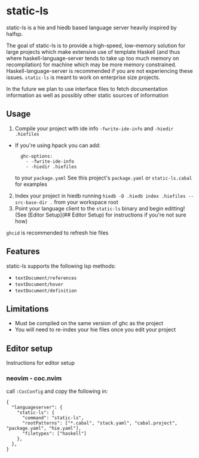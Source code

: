 # static-ls

static-ls is a hie and hiedb based language server heavily inspired by halfsp.

The goal of static-ls is to provide a high-speed, low-memory solution for large
projects which make extensive use of template Haskell (and thus where
haskell-language-server tends to take up too much memory on recompilation) for
machine which may be more memory constrained. Haskell-language-server is
recommended if you are not experiencing these issues. `static-ls` is meant to
work on enterprise size projects.

In the future we plan to use interface files to fetch documentation information
as well as possibly other static sources of information

## Usage

1. Compile your project with ide info `-fwrite-ide-info` and `-hiedir .hiefiles`
  - If you're using hpack you can add:
    ```
      ghc-options:
        - -fwrite-ide-info
        - -hiedir .hiefiles
    ```
    to  your `package.yaml`
    See this project's `package.yaml` or `static-ls.cabal` for examples
2. Index your project in hiedb running `hiedb -D .hiedb index .hiefiles --src-base-dir .`
    from your workspace root
4. Point your language client to the `static-ls` binary and begin editting!
    (See [Editor Setup](## Editor Setup) for instructions if you're not sure how)

`ghcid` is recommended to refresh hie files

## Features

static-ls supports the following lsp methods:
- `textDocument/references`
- `textDocument/hover`
- `textDocument/definition`

## Limitations
- Must be compiled on the same version of ghc as the project
- You will need to re-index your hie files once you edit your project

## Editor setup
Instructions for editor setup

### neovim - coc.nvim
call `:CocConfig` and copy the following in:
```
{
  "languageserver": {
    "static-ls": {
      "command": "static-ls",
      "rootPatterns": ["*.cabal", "stack.yaml", "cabal.project", "package.yaml", "hie.yaml"],
      "filetypes": ["haskell"]
    },
  },
}
```
